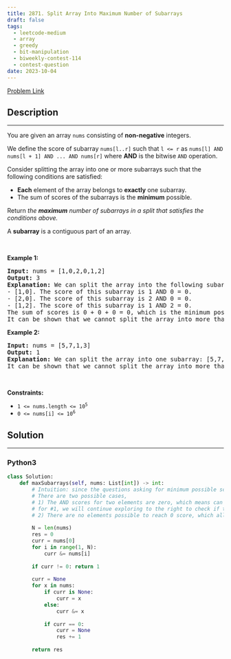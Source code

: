 ```yaml
---
title: 2871. Split Array Into Maximum Number of Subarrays
draft: false
tags: 
  - leetcode-medium
  - array
  - greedy
  - bit-manipulation
  - biweekly-contest-114
  - contest-question
date: 2023-10-04
---
```


[Problem Link](https://leetcode.com/problems/split-array-into-maximum-number-of-subarrays/)

## Description

---
<p>You are given an array <code>nums</code> consisting of <strong>non-negative</strong> integers.</p>

<p>We define the score of subarray <code>nums[l..r]</code> such that <code>l &lt;= r</code> as <code>nums[l] AND nums[l + 1] AND ... AND nums[r]</code> where <strong>AND</strong> is the bitwise <code>AND</code> operation.</p>

<p>Consider splitting the array into one or more subarrays such that the following conditions are satisfied:</p>

<ul>
	<li><strong>E</strong><strong>ach</strong> element of the array belongs to <strong>exactly</strong> one subarray.</li>
	<li>The sum of scores of the subarrays is the <strong>minimum</strong> possible.</li>
</ul>

<p>Return <em>the <strong>maximum</strong> number of subarrays in a split that satisfies the conditions above.</em></p>

<p>A <strong>subarray</strong> is a contiguous part of an array.</p>

<p>&nbsp;</p>
<p><strong class="example">Example 1:</strong></p>

<pre>
<strong>Input:</strong> nums = [1,0,2,0,1,2]
<strong>Output:</strong> 3
<strong>Explanation:</strong> We can split the array into the following subarrays:
- [1,0]. The score of this subarray is 1 AND 0 = 0.
- [2,0]. The score of this subarray is 2 AND 0 = 0.
- [1,2]. The score of this subarray is 1 AND 2 = 0.
The sum of scores is 0 + 0 + 0 = 0, which is the minimum possible score that we can obtain.
It can be shown that we cannot split the array into more than 3 subarrays with a total score of 0. So we return 3.
</pre>

<p><strong class="example">Example 2:</strong></p>

<pre>
<strong>Input:</strong> nums = [5,7,1,3]
<strong>Output:</strong> 1
<strong>Explanation:</strong> We can split the array into one subarray: [5,7,1,3] with a score of 1, which is the minimum possible score that we can obtain.
It can be shown that we cannot split the array into more than 1 subarray with a total score of 1. So we return 1.
</pre>

<p>&nbsp;</p>
<p><strong>Constraints:</strong></p>

<ul>
	<li><code>1 &lt;= nums.length &lt;= 10<sup>5</sup></code></li>
	<li><code>0 &lt;= nums[i] &lt;= 10<sup>6</sup></code></li>
</ul>


## Solution

---
### Python3
``` py title='split-array-into-maximum-number-of-subarrays'
class Solution:
    def maxSubarrays(self, nums: List[int]) -> int:
        # Intuition: since the questions asking for minimum possible scores for all subarrays
        # There are two possible cases,
        # 1) The AND scores for two elements are zero, which means can directly impact the rest of the elements to the right
        # for #1, we will continue exploring to the right to check if there are any other two elements will be 0 as well, which we can increase the number of the splits.
        # 2) There are no elements possible to reach 0 score, which all element have at least one common bit, due to this nature, we can split them.
        
        N = len(nums)
        res = 0
        curr = nums[0]
        for i in range(1, N):
            curr &= nums[i]
        
        if curr != 0: return 1
        
        curr = None
        for x in nums:
            if curr is None:
                curr = x
            else:
                curr &= x
            
            if curr == 0:
                curr = None
                res += 1
        
        return res
```

